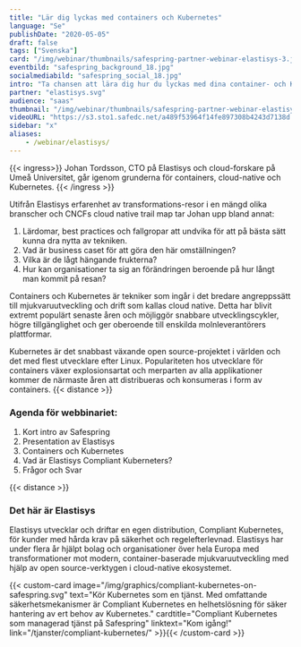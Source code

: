 ```yaml
---
title: "Lär dig lyckas med containers och Kubernetes"
language: "Se"
publishDate: "2020-05-05"
draft: false
tags: ["Svenska"]
card: "/img/webinar/thumbnails/safespring-partner-webinar-elastisys-3.jpg"
eventbild: "safespring_background_18.jpg"
socialmediabild: "safespring_social_18.jpg"
intro: "Ta chansen att lära dig hur du lyckas med dina container- och Kubernetes-initiativ, även i hårt reglerade branscher där data-säkerhet och regelefterlevnad är A och O"
partner: "elastisys.svg"
audience: "saas"
thumbnail: "/img/webinar/thumbnails/safespring-partner-webinar-elastisys-3.jpg"
videoURL: "https://s3.sto1.safedc.net/a489f53964f14fe897308b4243d7138d:processedvideos/safespring-partner-webinar-elastisys-3/master.m3u8"
sidebar: "x"
aliases:
    - /webinar/elastisys/
---
```


{{< ingress>}}
Johan Tordsson, CTO på Elastisys och cloud-forskare på Umeå Universitet, går igenom grunderna för containers, cloud-native och Kubernetes. 
{{< /ingress >}}

Utifrån Elastisys erfarenhet av transformations-resor i en mängd olika branscher och CNCFs cloud native trail map tar Johan upp bland annat:

1. Lärdomar, best practices och fallgropar att undvika för att på bästa sätt kunna dra nytta av tekniken.
1. Vad är business caset för att göra den här omställningen?
1. Vilka är de lågt hängande frukterna?
1. Hur kan organisationer ta sig an förändringen beroende på hur långt man kommit på resan?

Containers och Kubernetes är tekniker som ingår i det bredare angreppssätt till mjukvaruutveckling och drift som kallas cloud native. Detta har blivit extremt populärt senaste åren och möjliggör snabbare utvecklingscykler, högre tillgänglighet och ger oberoende till enskilda molnleverantörers plattformar.

Kubernetes är det snabbast växande open source-projektet i världen och det med flest utvecklare efter Linux. Populariteten hos utvecklare för containers växer explosionsartat och merparten av alla applikationer kommer de närmaste åren att distribueras och konsumeras i form av containers.
{{< distance >}}

### Agenda för webbinariet:

1. Kort intro av Safespring
1. Presentation av Elastisys
1. Containers och Kubernetes
1. Vad är Elastisys Compliant Kuberneters?
1. Frågor och Svar

{{< distance >}}

### Det här är Elastisys

Elastisys utvecklar och driftar en egen distribution, Compliant Kubernetes, för kunder med hårda krav på säkerhet och regelefterlevnad. Elastisys har under flera år hjälpt bolag och organisationer över hela Europa med transformationer mot modern, container-baserade mjukvaruutveckling med hjälp av open source-verktygen i cloud-native ekosystemet.

{{< custom-card image="/img/graphics/compliant-kubernetes-on-safespring.svg" text="Kör Kubernetes som en tjänst. Med omfattande säkerhetsmekanismer är Compliant Kubernetes en helhetslösning för säker hantering av ert behov av Kubernetes." cardtitle="Compliant Kubernetes som managerad tjänst på Safespring" linktext="Kom igång!" link="/tjanster/compliant-kubernetes/" >}}{{< /custom-card >}}